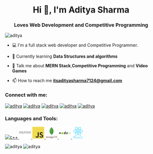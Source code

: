 <h1 align="center">Hi 👋, I'm Aditya Sharma</h1>
<h3 align="center">Loves Web Development and Competitive Programming</h3>

<p align="left"> <img src="https://komarev.com/ghpvc/?username=its-me-aadi&label=Profile%20views&color=0e75b6&style=flat" alt="aditya" /> </p>

- 💻 I'm a full stack web developer and  Competitive Programmer.

- 🌱 Currently learning **Data Structures and algorithms**

- 💬 Talk me about **MERN Stack**,**Competitive Programming** and **Video Games**

- 📫 How to reach me **itsadityasharma7124@gmail.com**

<h3 align="left">Connect with me:</h3>
<p align="left">
<a href="https://www.linkedin.com/in/aditya-sharma-825016228/" target="blank"><img align="center" src="https://raw.githubusercontent.com/rahuldkjain/github-profile-readme-generator/master/src/images/icons/Social/linked-in-alt.svg" alt="aditya" height="30" width="40" /></a>
<a href="https://www.instagram.com/itsadityasharma7124/" target="blank"><img align="center" src="https://raw.githubusercontent.com/rahuldkjain/github-profile-readme-generator/master/src/images/icons/Social/instagram.svg" alt="aditya" height="30" width="40" /></a>
<a href="https://www.codechef.com/users/kami_samaaaa" target="blank"><img align="center" src="https://cdn.jsdelivr.net/npm/simple-icons@3.1.0/icons/codechef.svg" alt="aditya" height="30" width="40" /></a>
<a href="https://codeforces.com/profile/itsadityasharma7124" target="blank"><img align="center" src="https://raw.githubusercontent.com/rahuldkjain/github-profile-readme-generator/master/src/images/icons/Social/codeforces.svg" alt="aditya" height="30" width="40" /></a>
<a href="https://leetcode.com/a_D_i_T_y_A_/" target="blank"><img align="center" src="https://raw.githubusercontent.com/rahuldkjain/github-profile-readme-generator/master/src/images/icons/Social/leet-code.svg" alt="aditya" height="30" width="40" /></a>

<h3 align="left">Languages and Tools:</h3>
<p align="left"><a href="https://www.cprogramming.com/" target="_blank" rel="noreferrer"> <img src="https://img.icons8.com/color/48/000000/c-plus-plus-logo.png" alt="c++" width="40" height="40"/> </a> <a href="https://expressjs.com" target="_blank" rel="noreferrer"> 
 <img src="https://raw.githubusercontent.com/devicons/devicon/master/icons/express/express-original-wordmark.svg" alt="express" width="40" height="40"/> </a><a href="https://developer.mozilla.org/en-US/docs/Web/JavaScript" target="_blank" rel="noreferrer"> 
  <img src="https://raw.githubusercontent.com/devicons/devicon/master/icons/javascript/javascript-original.svg" alt="javascript" width="40" height="40"/> </a><a href="https://www.mongodb.com/" target="_blank" rel="noreferrer"> 
  <img src="https://raw.githubusercontent.com/devicons/devicon/master/icons/mongodb/mongodb-original-wordmark.svg" alt="mongodb" width="40" height="40"/> </a> <a href="https://nodejs.org" target="_blank" rel="noreferrer"> 
  <img src="https://raw.githubusercontent.com/devicons/devicon/master/icons/nodejs/nodejs-original-wordmark.svg" alt="nodejs" width="40" height="40"/> </a><a href="https://reactjs.org/" target="_blank" rel="noreferrer"> <img src="https://raw.githubusercontent.com/devicons/devicon/master/icons/react/react-original-wordmark.svg" alt="react" width="40" height="40"/> </a> </p>



<p><img align="left" src="https://github-readme-stats.vercel.app/api/top-langs?username=its-me-aadi&show_icons=true&hide_border=true&theme=dark&locale=en&layout=compact" alt="aditya" /></p>

<p>&nbsp;<img align="centre" src="https://github-readme-stats.vercel.app/api?username=its-me-aadi&show_icons=true&hide_border=true&theme=dark&locale=en" alt="aditya" /></p>

